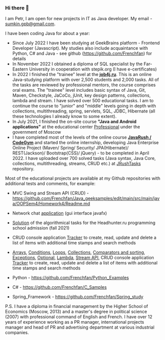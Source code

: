 ### Hi there 👋

I am Petr, I am open for new projects in IT as Java developer. My email - sumkin.gpb@gmail.com. 

I have been coding Java for about a year:

- Since July 2022 I have been studying at GeekBrains platform - Frontend Developer (Javascript). My studies also include acquaintance with Python, C# and Java - see github (https://github.com/Frenchfan) for details
- In November 2022 I obtained a diploma of SQL specialist by the Far-Eastern University in cooperation with stepik.org (I have e-certificates)
- In 2022 I finished the "trainee" level at the **[job4j.ru](job4j.ru)**. This is an online Java-studying platform with over 2,500 students and 2,000 tasks. All of the tasks are reviewed by professional mentors, the course comprises oral exams. The "trainee" level includes basic syntax of Java, Git, Maven, Checkstyle, JaCoCo, jUnit, key design patterns, collections, lambda and stream. I have solved over 500 educational tasks. I am to continue the course to "junior" and "middle" levels going in depth with collections, multithreading, spring, servlets, SQL, JDBC, Hibernate (all these technologies I already know to some extent).
- In July 2021, I finished the on-site course **"Java and Android applications"** at the educational center [Professional](https://eduprof.mos.ru/upload/programms/P34.pdf) under the government of Moscow
- I have completed most of the levels of the online course **[JavaRush / CodeGym](https://codegym.cc/)** and started the online internship, developing Java Enterprise Online Project (Maven/ Spring/ Security/ JPA(Hibernate)/ REST(Jackson)/ Bootstrap(CSS)/ jQuery) - to be completed in April 2022. I have uploaded over 700 solved tasks (Java syntax, Java Core, collections, multithreading, streams, CRUD etc.) at [JRushTasks](https://github.com/Frenchfan/JRushTasks) repository.

Most of the educational projects are available at my Github repositories with additional tests and comments, for example:
- MVC Swing and Stream API (CRUD) - https://github.com/Frenchfan/Java_geeksamples/edit/main/src/main/java/OOPSem4/Homework4/Readme.md
- Network chat [application](https://github.com/Frenchfan/edu_0759/tree/master/Gui_chat_0759) (gui interface javafx)
- [Solution](https://github.com/Frenchfan/HH_Prog_School) of the algorithmical tasks for the Headhunter.ru programming school admission (fall 2021) 
- CRUD console application [Tracker](https://github.com/Frenchfan/job4j_tracker/tree/master/src/main/java/ru/job4j/tracker) to create, read, update and delete a list of items with additional time stamps and search methods

- [Arrays](https://github.com/Frenchfan/job4j_elementary/tree/master/src/main/java/ru/job4j/array), [Conditions](https://github.com/Frenchfan/job4j_elementary/tree/master/src/main/java/ru/job4j/condition), [Loops](https://github.com/Frenchfan/job4j_elementary/tree/master/src/main/java/ru/job4j/loop), [Collections](https://github.com/Frenchfan/job4j_tracker/tree/master/src/main/java/ru/job4j/collection), [Comparators and sorting](https://github.com/Frenchfan/job4j_tracker/tree/master/src/main/java/ru/job4j/collection), [Exceptions](https://github.com/Frenchfan/job4j_tracker/tree/master/src/main/java/ru/job4j/ex), [Optional](https://github.com/Frenchfan/job4j_tracker/tree/master/src/main/java/ru/job4j/optional), [Lambda](https://github.com/Frenchfan/job4j_tracker/tree/master/src/main/java/ru/job4j/lambda), [Stream API](https://github.com/Frenchfan/job4j_tracker/tree/master/src/main/java/ru/job4j/stream), CRUD console application [Tracker](https://github.com/Frenchfan/job4j_tracker/tree/master/src/main/java/ru/job4j/tracker) to create, read, update and delete a list of items with additional time stamps and search methods
- Python - https://github.com/Frenchfan/Python_Examples
- C# - https://github.com/Frenchfan/C_Samples
- Spring_Framework - https://github.com/Frenchfan/Spring_study

P.S. I have a diploma in financial management by the Higher School of Economics (Moscow, 2013) and a master's degree in political science (2007) with professional command of English and French. I have over 12 years of experience working as a PR manager, international projects manager and head of PR and advertising department at various industrial companies.  

<!--
**Frenchfan/Frenchfan** is a ✨ _special_ ✨ repository because its `README.md` (this file) appears on your GitHub profile.

Here are some ideas to get you started:

- 🔭 I’m currently working on ...
- 🌱 I’m currently learning ...
- 👯 I’m looking to collaborate on ...
- 🤔 I’m looking for help with ...
- 💬 Ask me about ...
- 📫 How to reach me: ...
- 😄 Pronouns: ...
- ⚡ Fun fact: ...
-->
